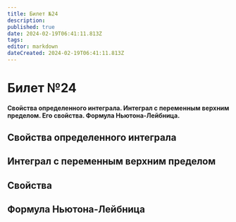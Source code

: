 ```yaml
---
title: Билет №24
description: 
published: true
date: 2024-02-19T06:41:11.813Z
tags: 
editor: markdown
dateCreated: 2024-02-19T06:41:11.813Z
---
```


# Билет №24
#### Свойства определенного интеграла. Интеграл с переменным верхним пределом. Его свойства. Формула Ньютона-Лейбница.

## Свойства определенного интеграла
## Интеграл с переменным верхним пределом
## Свойства
## Формула Ньютона-Лейбница